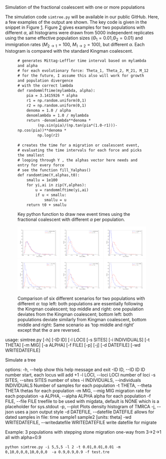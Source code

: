 Simulation of the fractional coalescent with one or more populations

The simulation code `simtree.py` will be available in our public GitHub. Here, a few examples of the output are shown. The key code is given in the snippet in Figure [1](#fig1). Figure [2](#fig2) gives examples for two populations with different $\alpha$, all histograms were drawn from 5000 independent replicates using the same effective population sizes ($\Theta_1=0.01$,$\Theta_2=0.01$) and immigration rates ($M_{2\rightarrow1}=100$, $M_{1\rightarrow2}=100$), but different $\alpha$. Each histogram is compared with the standard Kingman coalescent.

<figure id="fig1">
<div class="sourceCode" id="cb1"><pre
class="sourceCode python"><code class="sourceCode python"><span id="cb1-1"><a href="#cb1-1" aria-hidden="true" tabindex="-1"></a><span class="co"># generates Mittag-Leffler time interval based on mylambda and alpha</span></span>
<span id="cb1-2"><a href="#cb1-2" aria-hidden="true" tabindex="-1"></a><span class="co"># for each evolutionary force: Theta_1, Theta_2, M_21, M_12</span></span>
<span id="cb1-3"><a href="#cb1-3" aria-hidden="true" tabindex="-1"></a><span class="co"># for the future, I assume this also will work for growth and population divergence </span></span>
<span id="cb1-4"><a href="#cb1-4" aria-hidden="true" tabindex="-1"></a><span class="co"># with the correct lambda </span></span>
<span id="cb1-5"><a href="#cb1-5" aria-hidden="true" tabindex="-1"></a><span class="kw">def</span> randommlftime(mylambda, alpha):</span>
<span id="cb1-6"><a href="#cb1-6" aria-hidden="true" tabindex="-1"></a>    pia <span class="op">=</span> <span class="fl">3.1415926</span> <span class="op">*</span> alpha</span>
<span id="cb1-7"><a href="#cb1-7" aria-hidden="true" tabindex="-1"></a>    r1 <span class="op">=</span> np.random.uniform(<span class="dv">0</span>,<span class="dv">1</span>)</span>
<span id="cb1-8"><a href="#cb1-8" aria-hidden="true" tabindex="-1"></a>    r2 <span class="op">=</span> np.random.uniform(<span class="dv">0</span>,<span class="dv">1</span>)</span>
<span id="cb1-9"><a href="#cb1-9" aria-hidden="true" tabindex="-1"></a>    denoma <span class="op">=</span> <span class="fl">1.0</span> <span class="op">/</span> alpha</span>
<span id="cb1-10"><a href="#cb1-10" aria-hidden="true" tabindex="-1"></a>    denomlambda <span class="op">=</span> <span class="fl">1.0</span> <span class="op">/</span> mylambda</span>
<span id="cb1-11"><a href="#cb1-11" aria-hidden="true" tabindex="-1"></a>    <span class="cf">return</span> <span class="op">-</span>denomlambda<span class="op">**</span>denoma <span class="op">*</span> </span>
<span id="cb1-12"><a href="#cb1-12" aria-hidden="true" tabindex="-1"></a>         (np.sin(pia)<span class="op">/</span>(np.tan(pia<span class="op">*</span>(<span class="fl">1.0</span><span class="op">-</span>r1)))<span class="op">-</span>np.cos(pia))<span class="op">**</span>denoma <span class="op">*</span> </span>
<span id="cb1-13"><a href="#cb1-13" aria-hidden="true" tabindex="-1"></a>         np.log(r2)</span>
<span id="cb1-14"><a href="#cb1-14" aria-hidden="true" tabindex="-1"></a></span>
<span id="cb1-15"><a href="#cb1-15" aria-hidden="true" tabindex="-1"></a><span class="co"># creates the time for a migration or coalescent event,</span></span>
<span id="cb1-16"><a href="#cb1-16" aria-hidden="true" tabindex="-1"></a><span class="co"># evaluating the time intervals for each force and picks the smallest</span></span>
<span id="cb1-17"><a href="#cb1-17" aria-hidden="true" tabindex="-1"></a><span class="co"># looping through Y , the alphas vector here needs and entry for every force</span></span>
<span id="cb1-18"><a href="#cb1-18" aria-hidden="true" tabindex="-1"></a><span class="co"># see the function fill_Yalphas()                                                                                                 </span></span>
<span id="cb1-19"><a href="#cb1-19" aria-hidden="true" tabindex="-1"></a><span class="kw">def</span> randomtime(Y,alphas,t0):</span>
<span id="cb1-20"><a href="#cb1-20" aria-hidden="true" tabindex="-1"></a>    smallu <span class="op">=</span> <span class="fl">1e100</span></span>
<span id="cb1-21"><a href="#cb1-21" aria-hidden="true" tabindex="-1"></a>    <span class="cf">for</span> yi,ai <span class="kw">in</span> <span class="bu">zip</span>(Y,alphas):</span>
<span id="cb1-22"><a href="#cb1-22" aria-hidden="true" tabindex="-1"></a>        u <span class="op">=</span> randommlftime(yi,ai)</span>
<span id="cb1-23"><a href="#cb1-23" aria-hidden="true" tabindex="-1"></a>        <span class="cf">if</span> u <span class="op">&lt;</span> smallu:</span>
<span id="cb1-24"><a href="#cb1-24" aria-hidden="true" tabindex="-1"></a>            smallu <span class="op">=</span> u</span>
<span id="cb1-25"><a href="#cb1-25" aria-hidden="true" tabindex="-1"></a>    <span class="cf">return</span> t0 <span class="op">+</span> smallu</span></code></pre></div>
<figcaption>Key python function to draw new event times using the
fractional coalescent with different <span
class="math inline"><em>α</em></span> per population.</figcaption>
</figure>

<figure id="fig2">
<p><img src="simtree-0.999-0.999.pdf" style="width:32.0%" alt="image" />
<img src="simtree-0.999-0.9.pdf" style="width:32.0%" alt="image" /> <img
src="simtree-0.999-0.7.pdf" style="width:32.0%" alt="image" /><br />
<img src="simtree-0.9-0.9.pdf" style="width:32.0%" alt="image" /> <img
src="simtree-0.9-0.999.pdf" style="width:32.0%" alt="image" /> <img
src="simtree-0.7-0.999.pdf" style="width:32.0%" alt="image" /></p>
<figcaption>Comparison of six different scenarios for two populations
with different <span class="math inline"><em>α</em></span>: top left:
both populations are essentially following the Kingman coalescent; top
middle and right: one population deviates from the Kingman coalescent;
bottom left: both populations deviate similarly from Kingman coalescent,
bottom middle and right: Same scenario as ‘top middle and right’ except
that the <span class="math inline"><em>α</em></span> are
reversed.</figcaption>
</figure>
usage: simtree.py [-h] [-ID ID] [-l LOCI] [-s SITES] [-i INDIVIDUALS]
                  [-t THETA] [-m MIG] [-a ALPHA] [-f FILE] [-p] [-j]
                  [-d DATEFILE] [-wd WRITEDATEFILE]

Simulate a tree

options:
  -h, --help            show this help message and exit
  -ID ID, --ID ID       ID number start, each locus will add +1
  -l LOCI, --loci LOCI  number of loci
  -s SITES, --sites SITES
                        number of sites
  -i INDIVIDUALS, --individuals INDIVIDUALS
                        Number of samples for each population
  -t THETA, --theta THETA
                        thetas for each population
  -m MIG, --mig MIG     migration rate for each population
  -a ALPHA, --alpha ALPHA
                        alpha for each population
  -f FILE, --file FILE  treefile to be used with migdata, default is NONE
                        which is a placeholder for sys.stdout
  -p, --plot            Plots density histogram of TMRCA
  -j, --json            uses a json output style
  -d DATEFILE, --datefile DATEFILE
                        allows for dated samples in file: time sample1 sample2
                        [units: theta]
  -wd WRITEDATEFILE, --writedatefile WRITEDATEFILE
                        write datefile for migrate

  Example: 3 populations with stepping stone migration one-way from 3->2->1 all with alpha=0.9

    python simtree.py -i 5,5,5 -l 2 -t 0.01,0.01,0.01 -m 0,10,0,0,0,10,0,0,0  -a 0.9,0.9,0.9 -f test.tre
